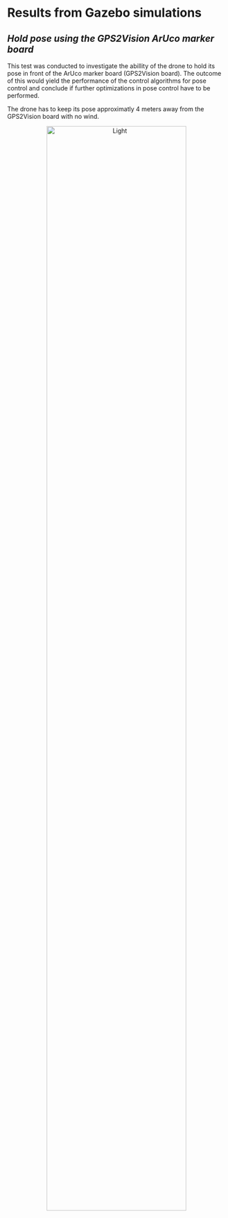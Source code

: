 # Results from Gazebo simulations
## _Hold pose using the GPS2Vision ArUco marker board_

This test was conducted to investigate the abillity of the drone to hold its pose in front of the ArUco marker board (GPS2Vision board). The outcome of this would yield the performance of the control algorithms for pose control and conclude if further optimizations in pose control have to be performed.

The drone has to keep its pose approximatly 4 meters away from the GPS2Vision board with no wind.  

<p align="center">
  <img alt="Light" src="analyse_hold_pose_using_aruco_pose_estimation_gps2vision_noWind.gif" width="80%">
</p>
